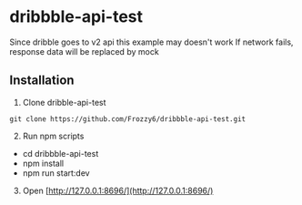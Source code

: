 # dribbble-api-test

Since dribble goes to v2 api this example may doesn't work
If network fails, response data will be replaced by mock

## Installation

1. Clone dribble-api-test
```
git clone https://github.com/Frozzy6/dribbble-api-test.git
```
2. Run npm scripts
  - cd dribbble-api-test
  - npm install
  - npm run start:dev

3. Open [http://127.0.0.1:8696/](http://127.0.0.1:8696/)
